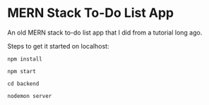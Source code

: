 # MERN Stack To-Do List App

An old MERN stack to-do list app that I did from a tutorial long ago.

Steps to get it started on localhost:

`npm install`

`npm start`

`cd backend`

`nodemon server`
